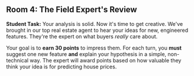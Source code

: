 ## Room 4: The Field Expert's Review

**Student Task:**
Your analysis is solid. Now it's time to get creative. We've brought in our top real estate agent to hear your ideas for new, engineered features. They're the expert on what buyers *really* care about.

Your goal is to **earn 30 points** to impress them. For each turn, you **must** suggest one new feature **and** explain your hypothesis in a simple, non-technical way. The expert will award points based on how valuable they think your idea is for predicting house prices.

